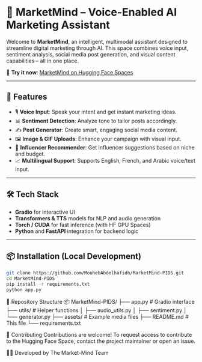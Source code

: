 # 🎯 MarketMind – Voice-Enabled AI Marketing Assistant

Welcome to **MarketMind**, an intelligent, multimodal assistant designed to streamline digital marketing through AI. This space combines voice input, sentiment analysis, social media post generation, and visual content capabilities – all in one place.

🚀 **Try it now**: [MarketMind on Hugging Face Spaces](https://huggingface.co/spaces/rayen-toujani/market-mind)

---

## 🧠 Features

- 🎙️ **Voice Input**: Speak your intent and get instant marketing ideas.
- 📊 **Sentiment Detection**: Analyze tone to tailor posts accordingly.
- ✍️ **Post Generator**: Create smart, engaging social media content.
- 🖼️ **Image & GIF Uploads**: Enhance your campaign with visual input.
- 🤝 **Influencer Recommender**: Get influencer suggestions based on niche and budget.
- 📈 **Multilingual Support**: Supports English, French, and Arabic voice/text input.

---

## 🛠️ Tech Stack

- **Gradio** for interactive UI
- **Transformers & TTS** models for NLP and audio generation
- **Torch / CUDA** for fast inference (with HF GPU Spaces)
- **Python** and **FastAPI** integration for backend logic

---

## 📦 Installation (Local Development)

```bash
git clone https://github.com/MouhebAbdelhafidh/MarketMind-PIDS.git
cd MarketMind-PIDS
pip install -r requirements.txt
python app.py
```
📂 Repository Structure
📦 MarketMind-PIDS/
├── app.py                  # Gradio interface
├── utils/                  # Helper functions
│   ├── audio_utils.py
│   ├── sentiment.py
│   └── generator.py
├── assets/                 # Example media files
├── README.md               # This file
└── requirements.txt

🤝 Contributing
Contributions are welcome! To request access to contribute to the Hugging Face Space, contact the project maintainer or open an issue.

🧑‍💻 Developed by The Market-Mind Team
